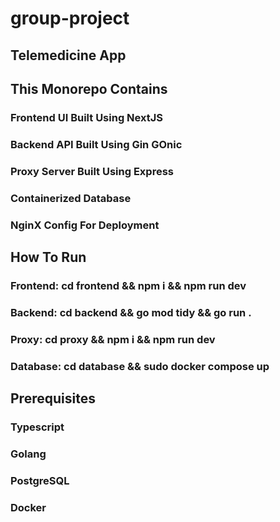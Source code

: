 # group-project

## Telemedicine App

## This Monorepo Contains

### Frontend UI Built Using NextJS
### Backend API Built Using Gin GOnic
### Proxy Server Built Using Express
### Containerized Database
### NginX Config For Deployment

## How To Run

### Frontend: cd frontend && npm i && npm run dev
### Backend: cd backend && go mod tidy && go run .
### Proxy: cd proxy && npm i && npm run dev
### Database: cd database && sudo docker compose up

## Prerequisites

### Typescript
### Golang
### PostgreSQL
### Docker